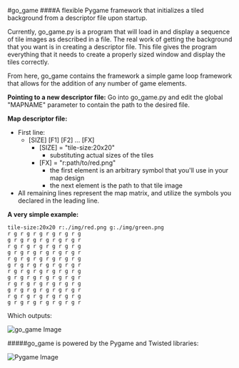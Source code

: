 #go_game
####A flexible Pygame framework that initializes a tiled background from a descriptor file upon startup.

Currently, go_game.py is a program that will load in and display a sequence of tile images as described in a file. The real work of getting the background that you want is in creating a descriptor file. This file gives the program everything that it needs to create a properly sized window and display the tiles correctly. 

From here, go_game contains the framework a simple game loop framework that allows for the addition of any number of game elements.

**Pointing to a new descriptor file:**
Go into go_game.py and edit the global "MAPNAME" parameter to contain the path to the desired file.

**Map descriptor file:**

* First line:
  * [SIZE] [F1] [F2] ... [FX]
    * [SIZE] = "tile-size:20x20"
      * substituting actual sizes of the tiles
    * [FX] = "r:path/to/red.png"
      * the first element is an arbitrary symbol that you'll use in your map design
      * the next element is the path to that tile image
* All remaining lines represent the map matrix, and utilize the symbols you declared in the leading line.



**A very simple example:**
```
tile-size:20x20 r:./img/red.png g:./img/green.png
r g r g r g r g r g r g
g r g r g r g r g r g r
r g r g r g r g r g r g
g r g r g r g r g r g r
r g r g r g r g r g r g
g r g r g r g r g r g r
r g r g r g r g r g r g
g r g r g r g r g r g r
r g r g r g r g r g r g
g r g r g r g r g r g r
r g r g r g r g r g r g
g r g r g r g r g r g r
```
Which outputs:

![go_game Image](http://i.imgur.com/Clwu270.png?1)

#####go_game is powered by the Pygame and Twisted libraries:

![Pygame Image](http://www.pygame.org/docs/pygame_powered.gif)
